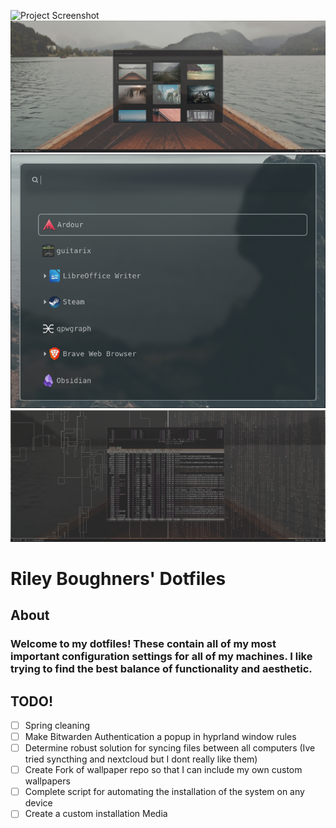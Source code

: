 ![Project Screenshot](.images/fetch.png)
![Project Screenshot](.images/wallpaper.png)
![Project Screenshot](.images/picker.png)
![Project Screenshot](.images/screenshot.png)

# Riley Boughners' Dotfiles
## About
### Welcome to my dotfiles! These contain all of my most important configuration settings for all of my machines. I like trying to find the best balance of functionality and aesthetic. 

## TODO!

- [ ] Spring cleaning
- [ ] Make Bitwarden Authentication a popup in hyprland window rules
- [ ] Determine robust solution for syncing files between all computers (Ive tried syncthing and nextcloud but I dont really like them)
- [ ] Create Fork of wallpaper repo so that I can include my own custom wallpapers
- [ ] Complete script for automating the installation of the system on any device
- [ ] Create a custom installation Media
